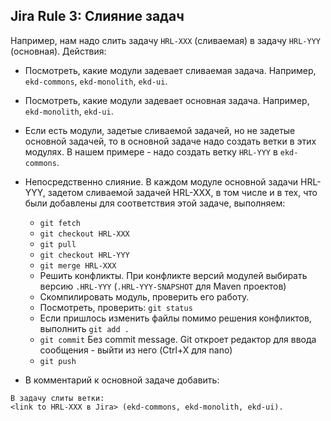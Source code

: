 ## Jira Rule 3: Слияние задач
Например, нам надо слить задачу `HRL-XXX` (сливаемая) в задачу `HRL-YYY` (основная). Действия:

- Посмотреть, какие модули задевает сливаемая задача. Например, `ekd-commons`, `ekd-monolith`, `ekd-ui`.

- Посмотреть, какие модули задевает основная задача. Например, `ekd-monolith`, `ekd-ui`.

- Если есть модули, задетые сливаемой задачей, но не задетые основной задачей, то в основной задаче надо создать 
ветки в этих модулях. 
В нашем примере - надо создать ветку `HRL-YYY` в `ekd-commons`.

- Непосредственно слияние. 
  В каждом модуле основной задачи HRL-YYY, задетом сливаемой задачей HRL-XXX, в том числе и в тех, что были добавлены
  для соответствия этой задаче, выполняем:
    - `git fetch`
    - `git checkout HRL-XXX`
    - `git pull`
    - `git checkout HRL-YYY`
    - `git merge HRL-XXX`
    - Решить конфликты. При конфликте версий модулей выбирать версию `.HRL-YYY` (`.HRL-YYY-SNAPSHOT` для Maven проектов)
    - Скомпилировать модуль, проверить его работу.
    - Посмотреть, проверить: `git status`
    - Если пришлось изменить файлы помимо решения конфликтов, выполнить `git add .`
    - `git commit` Без commit message. Git откроет редактор для ввода сообщения - выйти из него (Ctrl+X для nano)
    - `git push`
    
- В комментарий к основной задаче добавить:
```
В задачу слиты ветки:
<link to HRL-XXX в Jira> (ekd-commons, ekd-monolith, ekd-ui).
```
